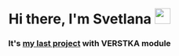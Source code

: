 <h1 align="center">Hi there, I'm Svetlana
<img src="https://github.com/blackcater/blackcater/raw/main/images/Hi.gif" height="32"/></h1>
<h3 align="center">It's <a href="https://ivanovasun.github.io/zakrivayuschiy-teg-f/">my last project</a> with VERSTKA module</h3>

